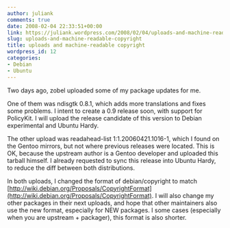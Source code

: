 ```yaml
---
author: juliank
comments: true
date: 2008-02-04 22:33:51+00:00
link: https://juliank.wordpress.com/2008/02/04/uploads-and-machine-readable-copyright/
slug: uploads-and-machine-readable-copyright
title: uploads and machine-readable copyright
wordpress_id: 12
categories:
- Debian
- Ubuntu
---
```


Two days ago, zobel uploaded some of my package updates for me.

One of them was ndisgtk 0.8.1, which adds more translations and fixes some problems. I intent to create a 0.9 release soon, with support for PolicyKit. I will upload the release candidate of this version to Debian experimental and Ubuntu Hardy.

The other upload was readahead-list 1:1.20060421.1016-1,  which I found on the Gentoo mirrors, but not where previous releases were located. This is OK, because the upstream author is a Gentoo developer and uploaded this tarball himself. I already requested to sync this release into Ubuntu Hardy, to reduce the diff between both distributions.

In both uploads, I changed the format of debian/copyright to match [http://wiki.debian.org/Proposals/CopyrightFormat](http://wiki.debian.org/Proposals/CopyrightFormat). I will also change my other packages in their next uploads, and hope that other maintainers also use the new format, especially for NEW packages.  I some cases (especially when you are upstream + packager), this format is also shorter.
